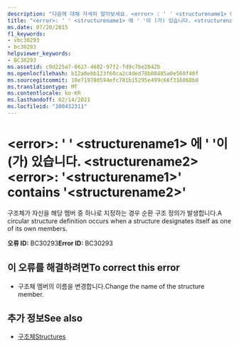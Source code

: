 ```yaml
---
description: "다음에 대해 자세히 알아보세요. <error> : ' ' <structurename1> 에 ' <structurename2> ' 포함"
title: "<error>: ' ' <structurename1> 에 ' '이 (가) 있습니다. <structurename2>"
ms.date: 07/20/2015
f1_keywords:
- vbc30293
- bc30293
helpviewer_keywords:
- BC30293
ms.assetid: c9d225e7-0627-4682-97f2-fd9c7be2842b
ms.openlocfilehash: b12a0ebb123f60ca2c4ded78b88485a0e560f40f
ms.sourcegitcommit: 10e719780594efc781b15295e499c66f316068b8
ms.translationtype: MT
ms.contentlocale: ko-KR
ms.lasthandoff: 02/14/2021
ms.locfileid: "100432311"
---
```

# <a name="error-structurename1-contains-structurename2"></a><span data-ttu-id="532cb-103">\<error>: ' ' \<structurename1> 에 ' '이 (가) 있습니다. \<structurename2></span><span class="sxs-lookup"><span data-stu-id="532cb-103">\<error>: '\<structurename1>' contains '\<structurename2>'</span></span>

<span data-ttu-id="532cb-104">구조체가 자신을 해당 멤버 중 하나로 지정하는 경우 순환 구조 정의가 발생합니다.</span><span class="sxs-lookup"><span data-stu-id="532cb-104">A circular structure definition occurs when a structure designates itself as one of its own members.</span></span>  
  
 <span data-ttu-id="532cb-105">**오류 ID:** BC30293</span><span class="sxs-lookup"><span data-stu-id="532cb-105">**Error ID:** BC30293</span></span>  
  
## <a name="to-correct-this-error"></a><span data-ttu-id="532cb-106">이 오류를 해결하려면</span><span class="sxs-lookup"><span data-stu-id="532cb-106">To correct this error</span></span>  
  
- <span data-ttu-id="532cb-107">구조체 멤버의 이름을 변경합니다.</span><span class="sxs-lookup"><span data-stu-id="532cb-107">Change the name of the structure member.</span></span>  
  
## <a name="see-also"></a><span data-ttu-id="532cb-108">추가 정보</span><span class="sxs-lookup"><span data-stu-id="532cb-108">See also</span></span>

- [<span data-ttu-id="532cb-109">구조체</span><span class="sxs-lookup"><span data-stu-id="532cb-109">Structures</span></span>](../programming-guide/language-features/data-types/structures.md)
